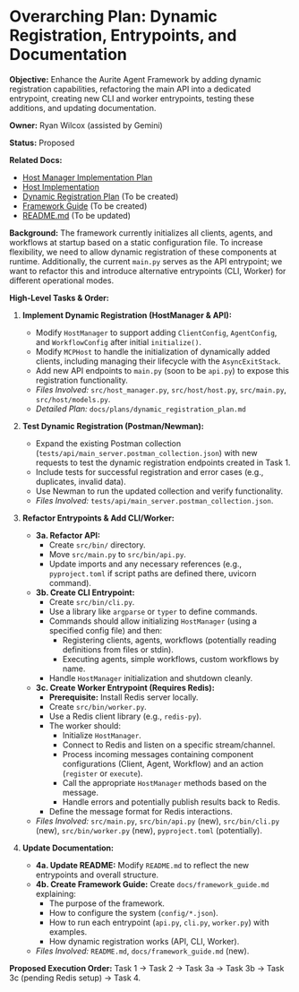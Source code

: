 # Overarching Plan: Dynamic Registration, Entrypoints, and Documentation

**Objective:** Enhance the Aurite Agent Framework by adding dynamic registration capabilities, refactoring the main API into a dedicated entrypoint, creating new CLI and worker entrypoints, testing these additions, and updating documentation.

**Owner:** Ryan Wilcox (assisted by Gemini)

**Status:** Proposed

**Related Docs:**
*   [Host Manager Implementation Plan](docs/plans/completed/4-09-25/host_manager_implementation_plan.md)
*   [Host Implementation](docs/host/host_implementation.md)
*   [Dynamic Registration Plan](docs/plans/dynamic_registration_plan.md) (To be created)
*   [Framework Guide](docs/framework_guide.md) (To be created)
*   [README.md](README.md) (To be updated)

**Background:**
The framework currently initializes all clients, agents, and workflows at startup based on a static configuration file. To increase flexibility, we need to allow dynamic registration of these components at runtime. Additionally, the current `main.py` serves as the API entrypoint; we want to refactor this and introduce alternative entrypoints (CLI, Worker) for different operational modes.

**High-Level Tasks & Order:**

1.  **Implement Dynamic Registration (HostManager & API):**
    *   Modify `HostManager` to support adding `ClientConfig`, `AgentConfig`, and `WorkflowConfig` after initial `initialize()`.
    *   Modify `MCPHost` to handle the initialization of dynamically added clients, including managing their lifecycle with the `AsyncExitStack`.
    *   Add new API endpoints to `main.py` (soon to be `api.py`) to expose this registration functionality.
    *   *Files Involved:* `src/host_manager.py`, `src/host/host.py`, `src/main.py`, `src/host/models.py`.
    *   *Detailed Plan:* `docs/plans/dynamic_registration_plan.md`

2.  **Test Dynamic Registration (Postman/Newman):**
    *   Expand the existing Postman collection (`tests/api/main_server.postman_collection.json`) with new requests to test the dynamic registration endpoints created in Task 1.
    *   Include tests for successful registration and error cases (e.g., duplicates, invalid data).
    *   Use Newman to run the updated collection and verify functionality.
    *   *Files Involved:* `tests/api/main_server.postman_collection.json`.

3.  **Refactor Entrypoints & Add CLI/Worker:**
    *   **3a. Refactor API:**
        *   Create `src/bin/` directory.
        *   Move `src/main.py` to `src/bin/api.py`.
        *   Update imports and any necessary references (e.g., `pyproject.toml` if script paths are defined there, uvicorn command).
    *   **3b. Create CLI Entrypoint:**
        *   Create `src/bin/cli.py`.
        *   Use a library like `argparse` or `typer` to define commands.
        *   Commands should allow initializing `HostManager` (using a specified config file) and then:
            *   Registering clients, agents, workflows (potentially reading definitions from files or stdin).
            *   Executing agents, simple workflows, custom workflows by name.
        *   Handle `HostManager` initialization and shutdown cleanly.
    *   **3c. Create Worker Entrypoint (Requires Redis):**
        *   **Prerequisite:** Install Redis server locally.
        *   Create `src/bin/worker.py`.
        *   Use a Redis client library (e.g., `redis-py`).
        *   The worker should:
            *   Initialize `HostManager`.
            *   Connect to Redis and listen on a specific stream/channel.
            *   Process incoming messages containing component configurations (Client, Agent, Workflow) and an action (`register` or `execute`).
            *   Call the appropriate `HostManager` methods based on the message.
            *   Handle errors and potentially publish results back to Redis.
        *   Define the message format for Redis interactions.
    *   *Files Involved:* `src/main.py`, `src/bin/api.py` (new), `src/bin/cli.py` (new), `src/bin/worker.py` (new), `pyproject.toml` (potentially).

4.  **Update Documentation:**
    *   **4a. Update README:** Modify `README.md` to reflect the new entrypoints and overall structure.
    *   **4b. Create Framework Guide:** Create `docs/framework_guide.md` explaining:
        *   The purpose of the framework.
        *   How to configure the system (`config/*.json`).
        *   How to run each entrypoint (`api.py`, `cli.py`, `worker.py`) with examples.
        *   How dynamic registration works (API, CLI, Worker).
    *   *Files Involved:* `README.md`, `docs/framework_guide.md` (new).

**Proposed Execution Order:** Task 1 -> Task 2 -> Task 3a -> Task 3b -> Task 3c (pending Redis setup) -> Task 4.
